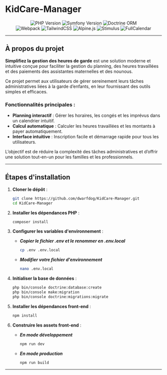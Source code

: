 # KidCare-Manager

<div align="center">
  <img src="https://img.shields.io/badge/PHP-8.1%2B-777BB4?logo=php&logoColor=white" alt="PHP Version">
  <img src="https://img.shields.io/badge/Symfony-6.4%20LTS-000000?logo=symfony&logoColor=white" alt="Symfony Version">
  <img src="https://img.shields.io/badge/Doctrine%20ORM-3.3%2B-FF5733?logo=doctrine&logoColor=white" alt="Doctrine ORM">
</div>

<div align="center">
  <img src="https://img.shields.io/badge/Webpack-5%2B-8DD6F9?logo=webpack&logoColor=black" alt="Webpack">
  <img src="https://img.shields.io/badge/TailwindCSS-3.4%2B-06B6D4?logo=tailwindcss&logoColor=white" alt="TailwindCSS">
  <img src="https://img.shields.io/badge/Alpine.js-3.14%2B-8BC0D0?logo=alpine.js&logoColor=white" alt="Alpine.js">
  <img src="https://img.shields.io/badge/Stimulus-3%2B-DD1100?logo=stimulus&logoColor=white" alt="Stimulus">
  <img src="https://img.shields.io/badge/FullCalendar-6.1%2B-0078D7?logo=google-calendar&logoColor=white" alt="FullCalendar">
</div>

---

## À propos du projet

**Simplifiez la gestion des heures de garde** est une solution moderne et intuitive conçue pour faciliter la gestion du planning, des heures travaillées et des paiements des assistantes maternelles et des nounous.

Ce projet permet aux utilisateurs de gérer sereinement leurs tâches administratives liées à la garde d’enfants, en leur fournissant des outils simples et efficaces.

### Fonctionnalités principales :
- **Planning interactif** : Gérer les horaires, les congés et les imprévus dans un calendrier intuitif.
- **Calcul automatique** : Calculer les heures travaillées et les montants à payer automatiquement.
- **Interface intuitive** : Inscription facile et démarrage rapide pour tous les utilisateurs.

L’objectif est de réduire la complexité des tâches administratives et d’offrir une solution tout-en-un pour les familles et les professionnels.

---

## Étapes d'installation

1. **Cloner le dépôt** :
   ```bash
   git clone https://github.com/dwarfdog/KidCare-Manager.git
   cd KidCare-Manager

2. **Installer les dépendances PHP** :

   ```bash
   composer install

3. **Configurer les variables d'environnement** :
   - ***Copier le fichier .env et le renommer en .env.local***
   
     ```bash
     cp .env .env.local
     
   - ***Modifier votre fichier d'environnement***
   
     ```bash
     nano .env.local

4. **Initialiser la base de données** :
   
   ```bash
   php bin/console doctrine:database:create
   php bin/console make:migration
   php bin/console doctrine:migrations:migrate

5. **Installer les dépendances front-end** :
   
   ```bash
   npm install

2. **Construire les assets front-end** :
   
   - ***En mode développement***
     ```bash
     npm run dev

   - ***En mode production***
     ```bash
     npm run build

---
